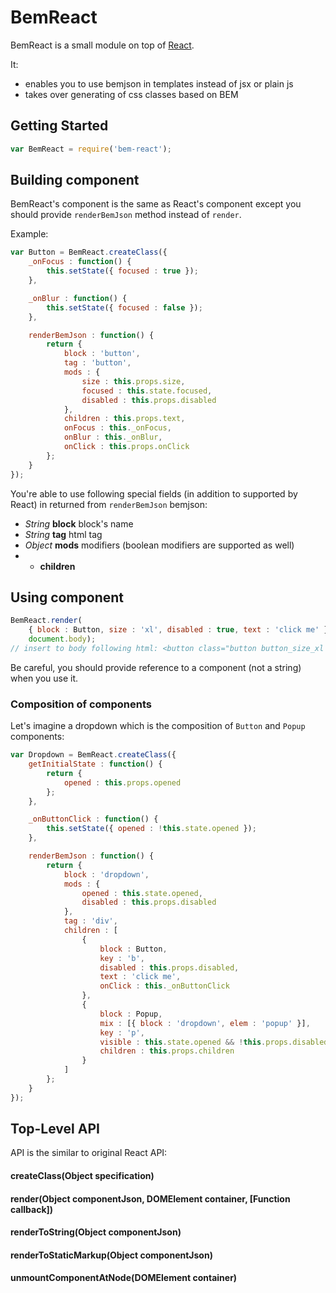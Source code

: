 # BemReact

BemReact is a small module on top of [React](https://github.com/facebook/react/).

It:
  * enables you to use bemjson in templates instead of jsx or plain js
  * takes over generating of css classes based on BEM

## Getting Started

```js
var BemReact = require('bem-react');
```

## Building component
BemReact's component is the same as React's component except you should provide `renderBemJson` method instead of `render`.

Example:
```js
var Button = BemReact.createClass({
    _onFocus : function() {
        this.setState({ focused : true });
    },

    _onBlur : function() {
        this.setState({ focused : false });
    },

    renderBemJson : function() {
        return {
            block : 'button',
            tag : 'button',
            mods : {
                size : this.props.size,
                focused : this.state.focused,
                disabled : this.props.disabled
            },
            children : this.props.text,
            onFocus : this._onFocus,
            onBlur : this._onBlur,
            onClick : this.props.onClick
        };
    }
});
```
You're able to use following special fields (in addition to supported by React) in returned from `renderBemJson` bemjson:
  * *String* **block** block's name
  * *String* **tag** html tag
  * *Object* **mods** modifiers (boolean modifiers are supported as well)
  * * **children**

## Using component
```js
BemReact.render(
    { block : Button, size : 'xl', disabled : true, text : 'click me' },
    document.body);
// insert to body following html: <button class="button button_size_xl button_disabled">click me</button>
```
Be careful, you should provide reference to a component (not a string) when you use it.

### Composition of components
Let's imagine a dropdown which is the composition of `Button` and `Popup` components:
```js
var Dropdown = BemReact.createClass({
    getInitialState : function() {
        return {
            opened : this.props.opened
        };
    },

    _onButtonClick : function() {
        this.setState({ opened : !this.state.opened });
    },

    renderBemJson : function() {
        return {
            block : 'dropdown',
            mods : {
                opened : this.state.opened,
                disabled : this.props.disabled
            },
            tag : 'div',
            children : [
                {
                    block : Button,
                    key : 'b',
                    disabled : this.props.disabled,
                    text : 'click me',
                    onClick : this._onButtonClick
                },
                {
                    block : Popup,
                    mix : [{ block : 'dropdown', elem : 'popup' }],
                    key : 'p',
                    visible : this.state.opened && !this.props.disabled,
                    children : this.props.children
                }
            ]
        };
    }
});
```

## Top-Level API

API is the similar to original React API:

#### createClass(Object specification)

#### render(Object componentJson, DOMElement container, [Function callback])

#### renderToString(Object componentJson)

#### renderToStaticMarkup(Object componentJson)

#### unmountComponentAtNode(DOMElement container)

